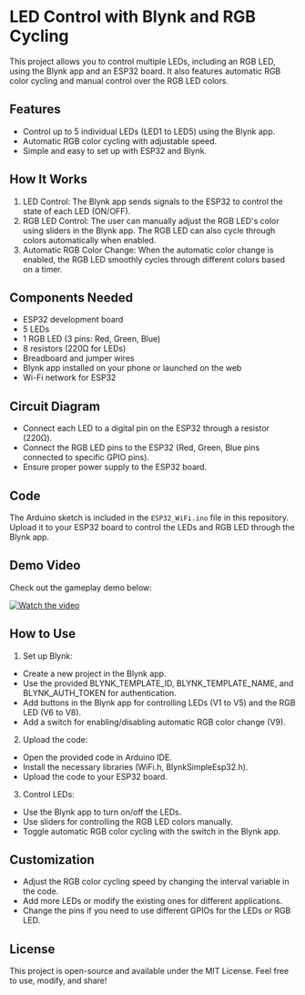 # LED Control with Blynk and RGB Cycling

This project allows you to control multiple LEDs, including an RGB LED, using the Blynk app and an ESP32 board. It also features automatic RGB color cycling and manual control over the RGB LED colors.

## Features

- Control up to 5 individual LEDs (LED1 to LED5) using the Blynk app.
- Automatic RGB color cycling with adjustable speed.
- Simple and easy to set up with ESP32 and Blynk.

## How It Works

1. LED Control: The Blynk app sends signals to the ESP32 to control the state of each LED (ON/OFF).
2. RGB LED Control: The user can manually adjust the RGB LED's color using sliders in the Blynk app. The RGB LED can also cycle through colors automatically when enabled.
3. Automatic RGB Color Change: When the automatic color change is enabled, the RGB LED smoothly cycles through different colors based on a timer.

## Components Needed

- ESP32 development board
- 5 LEDs
- 1 RGB LED (3 pins: Red, Green, Blue)
- 8 resistors (220Ω for LEDs)
- Breadboard and jumper wires
- Blynk app installed on your phone or launched on the web
- Wi-Fi network for ESP32

## Circuit Diagram

- Connect each LED to a digital pin on the ESP32 through a resistor (220Ω).
- Connect the RGB LED pins to the ESP32 (Red, Green, Blue pins connected to specific GPIO pins).
- Ensure proper power supply to the ESP32 board.

## Code

The Arduino sketch is included in the `ESP32_WiFi.ino` file in this repository. Upload it to your ESP32 board to control the LEDs and RGB LED through the Blynk app.

## Demo Video

Check out the gameplay demo below:

[![Watch the video](https://img.youtube.com/vi/DCFN3LZFeBg/0.jpg)](https://youtube.com/shorts/DCFN3LZFeBg)

## How to Use

1. Set up Blynk:

- Create a new project in the Blynk app.
- Use the provided BLYNK_TEMPLATE_ID, BLYNK_TEMPLATE_NAME, and BLYNK_AUTH_TOKEN for authentication.
- Add buttons in the Blynk app for controlling LEDs (V1 to V5) and the RGB LED (V6 to V8).
- Add a switch for enabling/disabling automatic RGB color change (V9).

2. Upload the code:

- Open the provided code in Arduino IDE.
- Install the necessary libraries (WiFi.h, BlynkSimpleEsp32.h).
- Upload the code to your ESP32 board.

3. Control LEDs:

- Use the Blynk app to turn on/off the LEDs.
- Use sliders for controlling the RGB LED colors manually.
- Toggle automatic RGB color cycling with the switch in the Blynk app.

## Customization

- Adjust the RGB color cycling speed by changing the interval variable in the code.
- Add more LEDs or modify the existing ones for different applications.
- Change the pins if you need to use different GPIOs for the LEDs or RGB LED.

## License

This project is open-source and available under the MIT License. Feel free to use, modify, and share!
